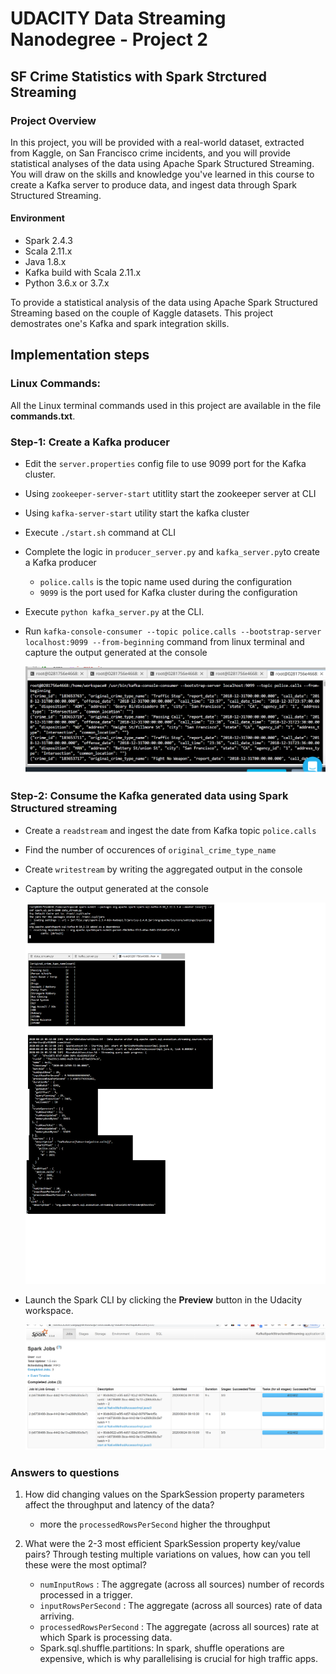 # UDACITY Data Streaming Nanodegree - Project 2
## SF Crime Statistics with Spark Strctured Streaming

### Project Overview
In this project, you will be provided with a real-world dataset, extracted from Kaggle, on San Francisco crime incidents, and you will provide statistical analyses of the data using Apache Spark Structured Streaming. You will draw on the skills and knowledge you've learned in this course to create a Kafka server to produce data, and ingest data through Spark Structured Streaming.

#### Environment
- Spark 2.4.3
- Scala 2.11.x
- Java 1.8.x
- Kafka build with Scala 2.11.x
- Python 3.6.x or 3.7.x

To provide a statistical analysis of the data using Apache Spark Structured Streaming based on the couple of Kaggle datasets. This project demostrates one's Kafka and spark integration skills. 

## Implementation steps

### Linux Commands:
All the Linux terminal commands used in this project are available in the file **commands.txt**.

### Step-1: Create a Kafka producer

- Edit the `server.properties` config file to use 9099 port for the Kafka cluster. 
- Using `zookeeper-server-start` utitlity start the zookeeper server at CLI
- Using `kafka-server-start` utility start the kafka cluster
- Execute `./start.sh` command at CLI
- Complete the logic in `producer_server.py` and `kafka_server.py`to create a Kafka producer
    - `police.calls` is the topic name used during the configuration
    - `9099` is the port used for Kafka cluster during the configuration
- Execute `python kafka_server.py` at the CLI. 
- Run `kafka-console-consumer --topic police.calls --bootstrap-server localhost:9099 --from-beginning` command from linux terminal and capture the output generated at the console

    ![kafka-consumer-console output](output_screenshots/kafka-consumer-console-output.png)
    
### Step-2: Consume the Kafka generated data using Spark Structured streaming

- Create a `readstream` and ingest the date from Kafka topic `police.calls`
- Find the number of occurences of `original_crime_type_name`
- Create `writestream` by writing the aggregated output in the console
- Capture the output generated at the console

    ![Spark Job progress reporter](output_screenshots/Spark_Job_progress_reporter.png)
        
- Launch the Spark CLI by clicking the **Preview** button in the Udacity workspace.

    ![Spark Web UI](output_screenshots/Spark_Web_UI.png)
    

### Answers to questions

1. How did changing values on the SparkSession property parameters affect the throughput and latency of the data?
    
    - more the `processedRowsPerSecond` higher the throughput

2. What were the 2-3 most efficient SparkSession property key/value pairs? Through testing multiple variations on values, how can you tell these were the most optimal?

    - `numInputRows` : The aggregate (across all sources) number of records processed in a trigger.
    - `inputRowsPerSecond` : The aggregate (across all sources) rate of data arriving.
    - `processedRowsPerSecond` : The aggregate (across all sources) rate at which Spark is processing data.
	-  Spark.sql.shuffle.partitions: In spark, shuffle operations are expensive, which is why parallelising is crucial for high traffic apps.
	

